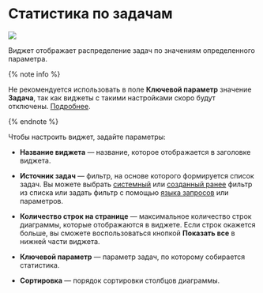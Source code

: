 # Статистика по задачам

![](../../_assets/tracker/widgets/stat.png)

Виджет отображает распределение задач по значениям определенного параметра.

{% note info %}

Не рекомендуется использовать в поле **Ключевой параметр** значение **Задача**, так как виджеты с такими настройками скоро будут отключены. [Подробнее](../faq.md#section_del_widget).

{% endnote %}

Чтобы настроить виджет, задайте параметры:

- **Название виджета** — название, которое отображается в заголовке виджета.

- **Источник задач** — фильтр, на основе которого формируется список задач. Вы можете выбрать [системный](default-filters.md) или [созданный ранее](create-filter.md) фильтр из списка или задать фильтр с помощью [языка запросов](query-filter.md) или параметров.

- **Количество строк на странице** — максимальное количество строк диаграммы, которые отображаются в виджете. Если строк окажется больше, вы сможете воспользоваться кнопкой **Показать все** в нижней части виджета.

- **Ключевой параметр** — параметр задач, по которому собирается статистика.

- **Сортировка** — порядок сортировки столбцов диаграммы.

